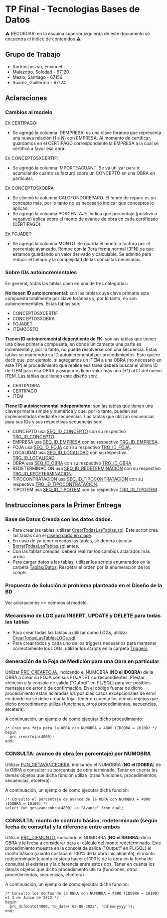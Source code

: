 # TP Final - Tecnologias Bases de Datos

⚠ RECORDAR: en la esquina superior izquierda de este documento se encuentra el índice de contenidos ⚠

## Grupo de Trabajo
- Andruszyszyn, Emanuel -
- Malazotto, Soledad - 67120
- Mezio, Santiago - 67156
- Suarez, Guillermo - 67124
## Aclaraciones
### Cambios al modelo
En CERTIPAGO:
- Se agregó la columna IDEMPRESA, es una clave foránea que representa una nueva relación (1 a N) con EMPRESA. Al momento de certificar, guardamos en el CERTIPAGO correspondiente la EMPRESA a la cual se certificó a favor esa obra.

En CONCEPTOSXCERTIF:
- Se agregó la columna IMPORTEACUANT. Se va utilizar para ir acumulando cuanto se facturó sobre un CONCEPTO en una OBRA en particular.

En CONCEPTOSXOBRA:
- Se eliminó la columna CALCFONDOREPARO. El fondo de reparo es un concepto más, por lo tanto no es necesario indicar que conceptos lo aplican.
- Se agregó la columna PORCENTAJE. Indica que porcentaje (positivo o negativo) aplica sobre el monto de avance de obra en cada certificado (CERTIPAGO).

En FOJADET:
- Se agregó la columna MONTO. Se guarda el monto a factura por el porcentaje avanzado. Rompe con la 3era forma normal (3FN) ya que estamos guardando un valor derivado y calculable. Se admitió para reducir el tiempo y la complejidad de las consultas necesarias.

### Sobre IDs autoincrementales
En general, todas las tablas caen en una de tres categorías:

**No tienen ID autoincremental:** son las tablas cuya clave primaria esta compuesta totalmente por clave foráneas y, por lo tanto, no son autoincrementales. Estas tablas son:
- CONCEPTOSXCERTIF
- CONCEPTOSXOBRA
- FOJADET
- ITEMCOSTO 

**Tienen ID autoincremental dependiente de FK:** son las tablas que tienen una clave primaria compuesta, en donde únicamente una parte es incremental y, por lo tanto, no puede resolverse con una secuencia. Estas tablas se mantendrá su ID autoincremental por procedimientos. Esto quiere decir que, por ejemplo, si agregamos un ITEM a una OBRA (no necesario en este TP) el procedimiento que realice esa tarea deberá buscar el último ID de ITEM para esa OBRA y asignarle dicho valor más uno (+1) al ID del nuevo ITEM. Las tablas que tienen este diseño son:
- CERTIPOBRA
- CERTIPAGO
- ITEM

**Tiene ID autoincremental independiente:** son las tablas que tienen una clave primaria simple y numérica y que, por lo tanto, pueden ser implementados mediante secuencias. Las tablas que utilizan secuencias para sus IDs y sus respectivas secuencias son:
- CONCEPTO usa [SEQ_ID_CONCEPTO](https://github.com/guillermo-suarez/TP_Tecnologias_Bases_de_Datos/blob/main/Secuencias/SEQ_ID_CONCEPTO) con su respectivo [TRG_ID_CONCEPTO](https://github.com/guillermo-suarez/TP_Tecnologias_Bases_de_Datos/blob/main/Triggers/TRG_ID_CONCEPTO).
- EMPRESA usa [SEQ_ID_EMPRESA](https://github.com/guillermo-suarez/TP_Tecnologias_Bases_de_Datos/blob/main/Secuencias/SEQ_ID_EMPRESA) con su respectivo [TRG_ID_EMPRESA](https://github.com/guillermo-suarez/TP_Tecnologias_Bases_de_Datos/blob/main/Triggers/TRG_ID_EMPRESA).
- FOJA usa [SEQ_ID_FOJA](https://github.com/guillermo-suarez/TP_Tecnologias_Bases_de_Datos/blob/main/Secuencias/SEQ_ID_FOJA.sql) con su respectivo [TRG_ID_FOJA](https://github.com/guillermo-suarez/TP_Tecnologias_Bases_de_Datos/blob/main/Triggers/TRG_ID_FOJA.sql).
- LOCALIDAD usa [SEQ_ID_LOCALIDAD](https://github.com/guillermo-suarez/TP_Tecnologias_Bases_de_Datos/blob/main/Secuencias/SEQ_ID_LOCALIDAD.sql) con su respectivo [TRG_ID_LOCALIDAD](https://github.com/guillermo-suarez/TP_Tecnologias_Bases_de_Datos/blob/main/Triggers/TRG_ID_LOCALIDAD.sql).
- OBRA usa [SEQ_ID_OBRA](https://github.com/guillermo-suarez/TP_Tecnologias_Bases_de_Datos/blob/main/Secuencias/SEQ_ID_OBRA) con su respectivo [TRG_ID_OBRA](https://github.com/guillermo-suarez/TP_Tecnologias_Bases_de_Datos/blob/main/Triggers/TRG_ID_OBRA).
- REDETERMINACION usa [SEQ_ID_REDETERMINACION](https://github.com/guillermo-suarez/TP_Tecnologias_Bases_de_Datos/blob/main/Secuencias/SEQ_ID_REDETERMINACION.sql) con su respectivo [TRG_ID_REDETERMINACION](https://github.com/guillermo-suarez/TP_Tecnologias_Bases_de_Datos/blob/main/Triggers/TRG_ID_REDETERMINACION.sql).
- TIPOCONTRATACION usa [SEQ_ID_TIPOCONTRATACION](https://github.com/guillermo-suarez/TP_Tecnologias_Bases_de_Datos/blob/main/Secuencias/SEQ_ID_TIPOCONTRATACION.sql) con su respectivo [TRG_ID_TIPOCONTRATACION](https://github.com/guillermo-suarez/TP_Tecnologias_Bases_de_Datos/blob/main/Triggers/TRG_ID_TIPOCONTRATACION.sql).
- TIPOITEM usa [SEQ_ID_TIPOITEM](https://github.com/guillermo-suarez/TP_Tecnologias_Bases_de_Datos/blob/main/Secuencias/SEQ_ID_TIPOITEM.sql) con su respectivo [TRG_ID_TIPOITEM](https://github.com/guillermo-suarez/TP_Tecnologias_Bases_de_Datos/blob/main/Triggers/TRG_ID_TIPOITEM.sql).

## Instrucciones para la Primer Entrega
### Base de Datos Creada con los datos dados.
- Para crear las tablas, utilizar [CrearTodasLasTablas.sql](https://github.com/guillermo-suarez/TP_Tecnologias_Bases_de_Datos/blob/main/Tablas/Datos/CrearTodasLasTablas.sql). Este script crea las tablas con el [diseño dado en clase](https://campusvirtual.ugd.edu.ar/moodle/mod/resource/view.php?id=101225).
- En caso de ya tener creadas las tablas, se deberá ejecutar [BorrarTodasLasTablas.sql](https://github.com/guillermo-suarez/TP_Tecnologias_Bases_de_Datos/blob/main/Tablas/Datos/BorrarTodasLasTablas.sql) antes.
- Con las tablas creadas, deberá realizar los cambios aclarados más arriba.
- Para cargar datos a las tablas, utilizar los scripts enumerados en la carpeta [Tablas/Datos](https://github.com/guillermo-suarez/TP_Tecnologias_Bases_de_Datos/tree/main/Tablas/Datos). Respetar el orden por la enumeración de los scripts.

### Propuesta de Solución al problema planteado en el Diseño de la BD
Ver aclaraciones >> cambios al modelo.

### Mecanismo de LOG para INSERT, UPDATE y DELETE para todas las tablas
- Para crear todas las tablas a utilizar como LOGs, utilizar [CrearTodasLasTablasLOGs.sql](https://github.com/guillermo-suarez/TP_Tecnologias_Bases_de_Datos/blob/main/Tablas/LOGs/CrearTodasLasTablasLOGs.sql).
- Para crear todos y cada uno de los triggers necesarios para mantener correctamente los LOGs, utilizar los scripts en la carpeta [Triggers](https://github.com/guillermo-suarez/TP_Tecnologias_Bases_de_Datos/tree/main/Triggers).

### Generación de la Foja de Medición para una Obra en particular
Utilizar [PRC_CREARFOJA](https://github.com/guillermo-suarez/TP_Tecnologias_Bases_de_Datos/blob/main/Procedimientos/PRC_CREARFOJA.prc), indicando el NUMOBRA (**NO el IDOBRA**) de la OBRA a crear su FOJA con sus FOJADET correspondientes. Prestar atención a la consola de salida ("Output" en PL/SQL) para ver posibles mensajes de error o de confirmación. En el código fuente de dicho procedimiento están aclaradas los posibles casos excepcionales de error en donde no se debe crear la foja. Tener en cuenta los demás objetos que dicho procedimiento utiliza (funciones, otros procedimientos, secuencias, etcétera).

A continuación, un ejemplo de como ejecutar dicho procedimiento:

```
/* Creo una foja para la OBRA con NUMOBRA = 4800 (IDOBRA = 10100) */
begin
  prc_crearfoja(4800);
end;
```

### CONSULTA: avance de obra (en porcentaje) por NUMOBRA
Utilizar [FUN_GETAVANCEOBRA](https://github.com/guillermo-suarez/TP_Tecnologias_Bases_de_Datos/blob/main/Funciones/FUN_GETAVANCEOBRA.fnc), indicando el NUMOBRA (**NO el IDOBRA**) de la OBRA a consultar su porcentaje de obra terminado. Tener en cuenta los demás objetos que dicha función utiliza (otras funciones, procedimientos, secuencias, etcétera).

A continuación, un ejemplo de como ejecutar dicha función:

```
/* Consulto el porcentaje de avance de la OBRA con NUMOBRA = 4800 (IDOBRA = 10100) */
select fun_getavanceobra(4800) as "Avance" from dual;
```

### CONSULTA: monto de contrato básico, redeterminado (según fecha de consulta) y la diferencia entre ambos
Utilizar [PRC_DIFMONTO](https://github.com/guillermo-suarez/TP_Tecnologias_Bases_de_Datos/blob/main/Procedimientos/PRC_DIFMONTO), indicando el NUMOBRA (**NO el IDOBRA**) de la OBRA y la fecha a considerar para el cálculo del monto redeterminado. Este procedimiento muestra en la consola de salida ("Output" en PL/SQL) el monto básico (cuanto costaba el 100% de la obra inicialmente), el monto redeterminado (cuanto costaría hacer el 100% de la obra en la fecha de consulta) si existiese y la diferencia entre estos dos. Tener en cuenta los demás objetos que dicho procedimiento utiliza (funciones, otros procedimientos, secuencias, etcétera).

A continuación, un ejemplo de como ejecutar dicha función:

```
/* Consulto los montos de la OBRA con NUMOBRA = 4800 (IDOBRA = 10100) el 3 de Junio de 2022 */
begin
  prc_difmonto(4800, to_date('03-06-2022', 'dd-mm-yyyy'));
end;
```
